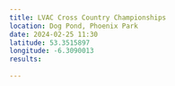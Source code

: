 ```yaml
---
title: LVAC Cross Country Championships
location: Dog Pond, Phoenix Park
date: 2024-02-25 11:30
latitude: 53.3515897
longitude: -6.3090013
results:
  
---
```

